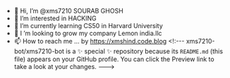 - 👋 Hi, I’m @xms7210 SOURAB GHOSH
- 👀 I’m interested in HACKING
- 🌱 I’m currently learning CS50 in Harvard University  
- 💞️ I ’m looking to grow my company Lemon india.llc
- 📫 How to reach me ... by https://xmshind.code.blog
<!:---
xms7210-bot/xms7210-bot is a ✨ special ✨ repository because its `README.md` (this file) appears on your GitHub profile.
You can click the Preview link to take a look at your changes.
--->
